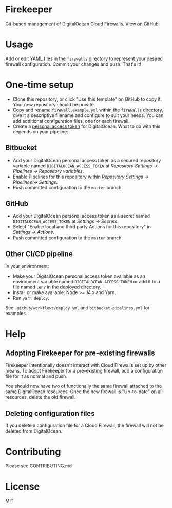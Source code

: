 # Firekeeper

Git-based management of DigitalOcean Cloud Firewalls. [View on GitHub](https://github.com/Orclyx/firekeeper)

# Usage

Add or edit YAML files in the `firewalls` directory to represent your desired firewall configuration. Commit your changes and push. That's it!

# One-time setup

- Clone this repository, or click "Use this template" on GitHub to copy it. Your new repository should be private.
- Copy and rename `firewall.example.yml` within the `firewalls` directory, give it a descriptive filename and configure to suit your needs. You can add additional configuration files, one for each firewall.
- Create a [personal access token](https://www.digitalocean.com/docs/apis-clis/api/create-personal-access-token/) for DigitalOcean. What to do with this depends on your pipeline:

## Bitbucket

- Add your DigitalOcean personal access token as a secured repository variable named `DIGITALOCEAN_ACCESS_TOKEN` at _Repository Settings → Pipelines → Repository variables_.
- Enable Pipelines for this repository within _Repository Settings → Pipelines → Settings_.
- Push committed configuration to the `master` branch.

## GitHub

- Add your DigitalOcean personal access token as a secret named `DIGITALOCEAN_ACCESS_TOKEN` at _Settings → Secrets_.
- Select "Enable local and third party Actions for this repository" in _Settings → Actions_.
- Push committed configuration to the `master` branch.

## Other CI/CD pipeline

In your environment:

- Make your DigitalOcean personal access token available as an environment variable named `DIGITALOCEAN_ACCESS_TOKEN` or add it to a file named `.env` in the deployed directory.
- Install or make available: Node >= 14.x and Yarn.
- Run `yarn deploy`.

See `.github/workflows/deploy.yml` and `bitbucket-pipelines.yml` for examples.

# Help

## Adopting Firekeeper for pre-existing firewalls

Firekeeper intentionally doesn't interact with Cloud Firewalls set up by other means. To adopt Firekeeper for a pre-existing firewall, add a configuration file for it as normal and push.

You should now have two of functionally the same firewall attached to the same DigitalOcean resources. Once the new firewall is "Up-to-date" on all resources, delete the old firewall.

## Deleting configuration files

If you delete a configuration file for a Cloud Firewall, the firewall will not be deleted from DigitalOcean.

# Contributing

Please see CONTRIBUTING.md

# License

MIT

